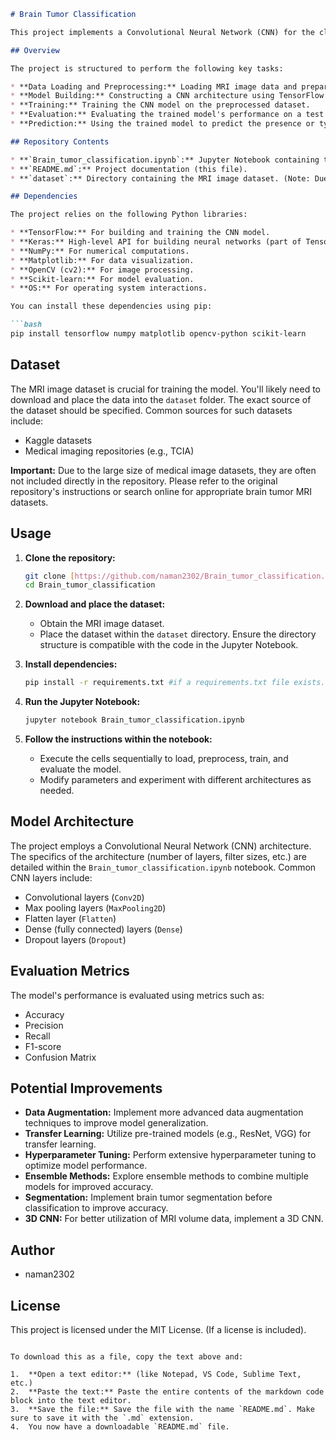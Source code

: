 ```markdown
# Brain Tumor Classification

This project implements a Convolutional Neural Network (CNN) for the classification of brain tumors using MRI images. It leverages a dataset of MRI images to train a model capable of distinguishing between different types of brain tumors or identifying the presence of a tumor.

## Overview

The project is structured to perform the following key tasks:

* **Data Loading and Preprocessing:** Loading MRI image data and preparing it for training, including resizing, normalization, and data augmentation.
* **Model Building:** Constructing a CNN architecture using TensorFlow and Keras.
* **Training:** Training the CNN model on the preprocessed dataset.
* **Evaluation:** Evaluating the trained model's performance on a test dataset.
* **Prediction:** Using the trained model to predict the presence or type of brain tumors in new MRI images.

## Repository Contents

* **`Brain_tumor_classification.ipynb`:** Jupyter Notebook containing the complete implementation of the brain tumor classification pipeline.
* **`README.md`:** Project documentation (this file).
* **`dataset`:** Directory containing the MRI image dataset. (Note: Due to size limitations, the actual dataset may need to be downloaded separately and placed in this directory. See "Dataset" section below.)

## Dependencies

The project relies on the following Python libraries:

* **TensorFlow:** For building and training the CNN model.
* **Keras:** High-level API for building neural networks (part of TensorFlow).
* **NumPy:** For numerical computations.
* **Matplotlib:** For data visualization.
* **OpenCV (cv2):** For image processing.
* **Scikit-learn:** For model evaluation.
* **OS:** For operating system interactions.

You can install these dependencies using pip:

```bash
pip install tensorflow numpy matplotlib opencv-python scikit-learn
```

## Dataset

The MRI image dataset is crucial for training the model. You'll likely need to download and place the data into the `dataset` folder. The exact source of the dataset should be specified. Common sources for such datasets include:

* Kaggle datasets
* Medical imaging repositories (e.g., TCIA)

**Important:** Due to the large size of medical image datasets, they are often not included directly in the repository. Please refer to the original repository's instructions or search online for appropriate brain tumor MRI datasets.

## Usage

1.  **Clone the repository:**

    ```bash
    git clone [https://github.com/naman2302/Brain_tumor_classification.git](https://github.com/naman2302/Brain_tumor_classification.git)
    cd Brain_tumor_classification
    ```

2.  **Download and place the dataset:**

    * Obtain the MRI image dataset.
    * Place the dataset within the `dataset` directory. Ensure the directory structure is compatible with the code in the Jupyter Notebook.

3.  **Install dependencies:**

    ```bash
    pip install -r requirements.txt #if a requirements.txt file exists. Or install as shown in the dependencies section above.
    ```

4.  **Run the Jupyter Notebook:**

    ```bash
    jupyter notebook Brain_tumor_classification.ipynb
    ```

5.  **Follow the instructions within the notebook:**

    * Execute the cells sequentially to load, preprocess, train, and evaluate the model.
    * Modify parameters and experiment with different architectures as needed.

## Model Architecture

The project employs a Convolutional Neural Network (CNN) architecture. The specifics of the architecture (number of layers, filter sizes, etc.) are detailed within the `Brain_tumor_classification.ipynb` notebook. Common CNN layers include:

* Convolutional layers (`Conv2D`)
* Max pooling layers (`MaxPooling2D`)
* Flatten layer (`Flatten`)
* Dense (fully connected) layers (`Dense`)
* Dropout layers (`Dropout`)

## Evaluation Metrics

The model's performance is evaluated using metrics such as:

* Accuracy
* Precision
* Recall
* F1-score
* Confusion Matrix

## Potential Improvements

* **Data Augmentation:** Implement more advanced data augmentation techniques to improve model generalization.
* **Transfer Learning:** Utilize pre-trained models (e.g., ResNet, VGG) for transfer learning.
* **Hyperparameter Tuning:** Perform extensive hyperparameter tuning to optimize model performance.
* **Ensemble Methods:** Explore ensemble methods to combine multiple models for improved accuracy.
* **Segmentation:** Implement brain tumor segmentation before classification to improve accuracy.
* **3D CNN:** For better utilization of MRI volume data, implement a 3D CNN.

## Author

* naman2302

## License

This project is licensed under the MIT License. (If a license is included).
```

To download this as a file, copy the text above and:

1.  **Open a text editor:** (like Notepad, VS Code, Sublime Text, etc.)
2.  **Paste the text:** Paste the entire contents of the markdown code block into the text editor.
3.  **Save the file:** Save the file with the name `README.md`. Make sure to save it with the `.md` extension.
4.  You now have a downloadable `README.md` file.
